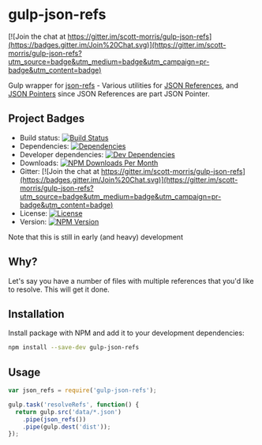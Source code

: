 # gulp-json-refs

[![Join the chat at https://gitter.im/scott-morris/gulp-json-refs](https://badges.gitter.im/Join%20Chat.svg)](https://gitter.im/scott-morris/gulp-json-refs?utm_source=badge&utm_medium=badge&utm_campaign=pr-badge&utm_content=badge)

Gulp wrapper for [json-refs] - Various utilities for [JSON References][json-reference-draft-spec], and [JSON Pointers][json-pointer-spec] since JSON
References are part JSON Pointer.

## Project Badges

* Build status: [![Build Status](https://travis-ci.org/scott-morris/gulp-json-refs.svg)](https://travis-ci.org/scott-morris/gulp-json-refs)
* Dependencies: [![Dependencies](https://david-dm.org/scott-morris/gulp-json-refs.svg)](https://david-dm.org/scott-morris/gulp-json-refs)
* Developer dependencies: [![Dev Dependencies](https://david-dm.org/scott-morris/gulp-json-refs/dev-status.svg)](https://david-dm.org/scott-morris/gulp-json-refs#info=devDependencies&view=table)
* Downloads: [![NPM Downloads Per Month](http://img.shields.io/npm/dm/gulp-json-refs.svg)](https://www.npmjs.org/package/gulp-json-refs)
* Gitter: [![Join the chat at https://gitter.im/scott-morris/gulp-json-refs](https://badges.gitter.im/Join%20Chat.svg)](https://gitter.im/scott-morris/gulp-json-refs?utm_source=badge&utm_medium=badge&utm_campaign=pr-badge&utm_content=badge)
* License: [![License](http://img.shields.io/npm/l/gulp-json-refs.svg)](https://github.com/scott-morris/gulp-json-refs/blob/master/LICENSE)
* Version: [![NPM Version](http://img.shields.io/npm/v/gulp-json-refs.svg)](https://www.npmjs.org/package/gulp-json-refs)

Note that this is still in early (and heavy) development

## Why?

Let's say you have a number of files with multiple references that you'd like to resolve. This will get it done.

## Installation

Install package with NPM and add it to your development dependencies:

```bash
npm install --save-dev gulp-json-refs
```

## Usage

```javascript
var json_refs = require('gulp-json-refs');

gulp.task('resolveRefs', function() {
  return gulp.src('data/*.json')
    .pipe(json_refs())
    .pipe(gulp.dest('dist'));
});
```

[bower]: http://bower.io/
[npm]: https://www.npmjs.com/
[json-refs]: https://github.com/whitlockjc/json-refs
[json-reference-draft-spec]: http://tools.ietf.org/html/draft-pbryan-zyp-json-ref-03
[json-pointer-spec]: http://tools.ietf.org/html/rfc6901
[path-loader]: https://github.com/whitlockjc/path-loader